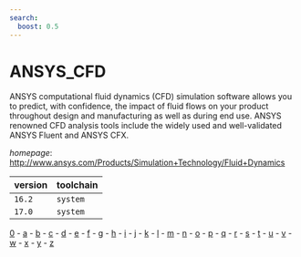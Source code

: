 ```yaml
---
search:
  boost: 0.5
---
```

# ANSYS_CFD

ANSYS computational fluid dynamics (CFD) simulation software allows you to predict, with confidence,  the impact of fluid flows on your product throughout design and manufacturing as well as during end use.  ANSYS renowned CFD analysis tools include the widely used and well-validated ANSYS Fluent and ANSYS CFX.

*homepage*: <http://www.ansys.com/Products/Simulation+Technology/Fluid+Dynamics>

version | toolchain
--------|----------
``16.2`` | ``system``
``17.0`` | ``system``

[0](../0/index.md) - [a](../a/index.md) - [b](../b/index.md) - [c](../c/index.md) - [d](../d/index.md) - [e](../e/index.md) - [f](../f/index.md) - [g](../g/index.md) - [h](../h/index.md) - [i](../i/index.md) - [j](../j/index.md) - [k](../k/index.md) - [l](../l/index.md) - [m](../m/index.md) - [n](../n/index.md) - [o](../o/index.md) - [p](../p/index.md) - [q](../q/index.md) - [r](../r/index.md) - [s](../s/index.md) - [t](../t/index.md) - [u](../u/index.md) - [v](../v/index.md) - [w](../w/index.md) - [x](../x/index.md) - [y](../y/index.md) - [z](../z/index.md)

